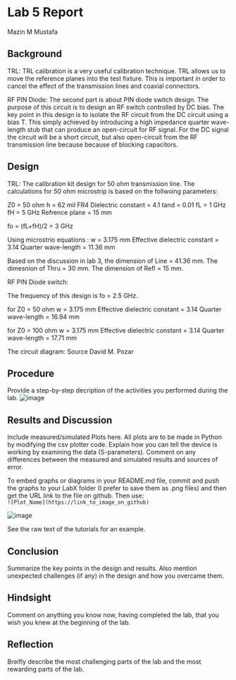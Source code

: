 # Lab 5 Report
Mazin M Mustafa 

## Background

TRL: 
TRL calibration is a very useful calibration technique. TRL allows us to move the reference planes into the test fixture. This is important in order to cancel the effect of the transmission lines and coaxial connectors.

RF PIN Diode:
The second part is about PIN diode switch design. The purpose of this circuit is to design an RF switch controlled by DC bias. The key point in this design is to isolate the RF circuit from the DC circuit using a bias T. This simply achieved by introducing a high impedance quarter wave-length stub that can produce an open-circuit for RF signal. For the DC signal the circuit will be a short circuit, but also open-circuit from the RF transmission line because because of blocking capacitors.

## Design

TRL:
The calibration kit design for 50 ohm transmission line. The calculations for 50 ohm microstrip is based on the follwoing parameters:

Z0 = 50 ohm
h = 62 mil FR4
Dielectric constant = 4.1
tand = 0.01
fL = 1 GHz
fH = 5 GHz
Refrence plane = 15 mm

fo = (fL+fH)/2 = 3 GHz

Using microstrio equations : 
w = 3.175 mm
Effective dielectric constant = 3.14
Quarter wave-length = 11.36 mm

Based on the discussion in lab 3, the dimension of Line = 41.36 mm. The dimesnion of Thru = 30 mm. The dimension of Refl = 15 mm.

RF PIN Diode switch:

The frequency of this design is fo = 2.5 GHz. 

for Z0 = 50 ohm
w = 3.175 mm
Effective dielectric constant = 3.14
Quarter wave-length = 16.94 mm

for Z0 = 100 ohm
w = 3.175 mm
Effective dielectric constant = 3.14
Quarter wave-length = 17.71 mm

The circuit diagram: Source David M. Pozar 

## Procedure
Provide a step-by-step decription of the activities you performed during the lab.
![image](https://github.com/CourseReps/ECEN452-Spring2016/blob/master/Students/Mazin-M-Mustafa/Lab5/Circuit.png) <br>

## Results and Discussion
Include measured/simulated Plots here. All plots are to be made in Python by modifying the csv plotter code. Explain how you can tell the device is working by examining the data (S-parameters). Comment on any differences between the measured and simulated results and sources of error.

To embed graphs or diagrams in your README.md file, commit and push the graphs to your LabX folder (I prefer to save them as .png files) and then get the URL link to the file on github. Then use: <br>
`![Plot_Name](https://link_to_image_on_github)` <br>

![image](https://github.com/CourseReps/ECEN452-Spring2016/blob/master/Students/Mazin-M-Mustafa/Lab5/Capacitance.png) <br>

See the raw text of the tutorials for an example.

## Conclusion
Summarize the key points in the design and results. Also mention unexpected challenges (if any) in the design and how you overcame them. 

## Hindsight
Comment on anything you know now, having completed the lab, that you wish you knew at the beginning of the lab.

## Reflection
Breifly describe the most challenging parts of the lab and the most rewarding parts of the lab.
